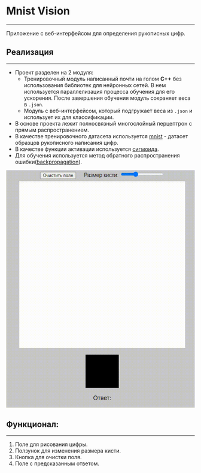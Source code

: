 # Mnist Vision

---
Приложение с веб-интерфейсом для определения рукописных цифр.

## Реализация

---
- Проект разделен на 2 модуля:
    - Тренировочный модуль написанный почти на голом **C++** без использования библиотек для нейронных сетей.
      В нем используется параллелизация процесса обучения для его ускорения. После завершения обучения модуль сохраняет веса в `.json`.
    - Модуль с веб-интерфейсом, который подгружает веса из `.json` и использует их для классификации.
- В основе проекта лежит полносвязный многослойный перцептрон с прямым распространением.
- В качестве тренировочного датасета используется [mnist](https://en.wikipedia.org/wiki/MNIST_database) - датасет образцов рукописного написания цифр.
- В качестве функции активации используется [сигмоида](https://en.wikipedia.org/wiki/Sigmoid_function).
- Для обучения используется метод обратного распространения ошибки([backpropagation](https://en.wikipedia.org/wiki/Backpropagation)).


![demonstration.gif](demonstration.gif)

## Функционал:

---
1. Поле для рисования цифры.
2. Ползунок для изменения размера кисти.
3. Кнопка для очистки поля.
4. Поле с предсказанным ответом.

